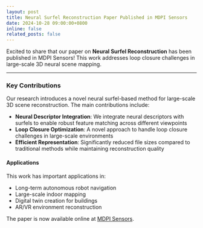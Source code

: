 ```yaml
---
layout: post
title: Neural Surfel Reconstruction Paper Published in MDPI Sensors
date: 2024-10-28 09:00:00+0800
inline: false
related_posts: false
---
```


Excited to share that our paper on **Neural Surfel Reconstruction** has been published in MDPI Sensors! This work addresses loop closure challenges in large-scale 3D neural scene mapping.

***

### Key Contributions

Our research introduces a novel neural surfel-based method for large-scale 3D scene reconstruction. The main contributions include:

- **Neural Descriptor Integration**: We integrate neural descriptors with surfels to enable robust feature matching across different viewpoints
- **Loop Closure Optimization**: A novel approach to handle loop closure challenges in large-scale environments
- **Efficient Representation**: Significantly reduced file sizes compared to traditional methods while maintaining reconstruction quality

#### Applications

This work has important applications in:
- Long-term autonomous robot navigation
- Large-scale indoor mapping
- Digital twin creation for buildings
- AR/VR environment reconstruction

The paper is now available online at [MDPI Sensors](https://www.mdpi.com/1424-8220/24/21/6919).
